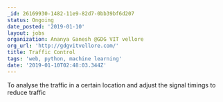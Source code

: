 ```yaml
---
_id: 26169930-1482-11e9-82d7-0bb39bf6d207
status: Ongoing
date_posted: '2019-01-10'
layout: jobs
organization: Ananya Ganesh @GDG VIT vellore
org_url: 'http://gdgvitvellore.com/'
title: Traffic Control
tags: 'web, python, machine learning'
date: '2019-01-10T02:48:03.344Z'
---
```

To analyse the traffic in a certain location and adjust the signal timings to reduce traffic
